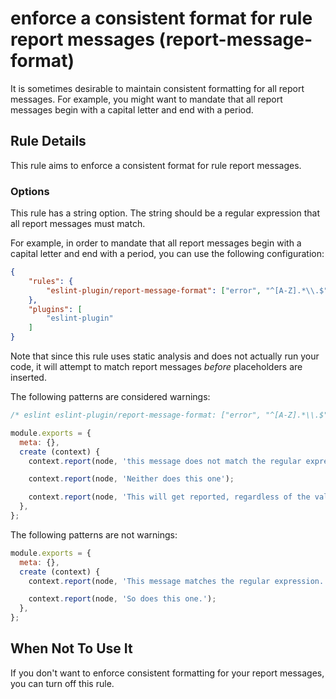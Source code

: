 # enforce a consistent format for rule report messages (report-message-format)

It is sometimes desirable to maintain consistent formatting for all report messages. For example, you might want to mandate that all report messages begin with a capital letter and end with a period.

## Rule Details

This rule aims to enforce a consistent format for rule report messages.

### Options

This rule has a string option. The string should be a regular expression that all report messages must match.

For example, in order to mandate that all report messages begin with a capital letter and end with a period, you can use the following configuration:

```json
{
    "rules": {
        "eslint-plugin/report-message-format": ["error", "^[A-Z].*\\.$"]
    },
    "plugins": [
        "eslint-plugin"
    ]
}
```

Note that since this rule uses static analysis and does not actually run your code, it will attempt to match report messages *before* placeholders are inserted.

The following patterns are considered warnings:

```js
/* eslint eslint-plugin/report-message-format: ["error", "^[A-Z].*\\.$"] */

module.exports = {
  meta: {},
  create (context) {
    context.report(node, 'this message does not match the regular expression.');

    context.report(node, 'Neither does this one');

    context.report(node, 'This will get reported, regardless of the value of the {{placeholder}}', { placeholder: foo });
  },
};
```

The following patterns are not warnings:

```js
module.exports = {
  meta: {},
  create (context) {
    context.report(node, 'This message matches the regular expression.');

    context.report(node, 'So does this one.');
  },
};
```

## When Not To Use It

If you don't want to enforce consistent formatting for your report messages, you can turn off this rule.

